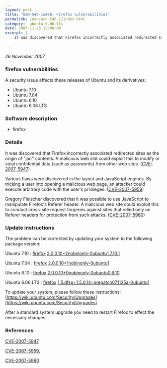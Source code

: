 ```yaml
---
layout: post
title: "USN-546-1&#58; Firefox vulnerabilities"
permalink: /usn/usn-546-1/index.html
category:  ubuntu-6.06-lts
date: 2007-11-26 12:00:00
excerpt: |
    It was discovered that Firefox incorrectly associated redirected sites as the origin of &quot;jar:&quot; contents. A malicious web site could exploit this to modify or steal confidential data (such as passwords) from other web sites. ([CVE-2007-5947](http://people.ubuntu.com/~ubuntu-security/cve/CVE-2007-5947))
    
--- 
```

 
 

*26 November 2007*

### firefox vulnerabilities

A security issue affects these releases of Ubuntu and its derivatives:

* Ubuntu 7.10
* Ubuntu 7.04
* Ubuntu 6.10
* Ubuntu 6.06 LTS

### Software description

* firefox 

### Details

It was discovered that Firefox incorrectly associated redirected sites as the origin of &quot;jar:&quot; contents. A malicious web site could exploit this to modify or steal confidential data (such as passwords) from other web sites. ([CVE-2007-5947](http://people.ubuntu.com/~ubuntu-security/cve/CVE-2007-5947))

Various flaws were discovered in the layout and JavaScript engines. By tricking a user into opening a malicious web page, an attacker could execute arbitrary code with the user&#39;s privileges. ([CVE-2007-5959](http://people.ubuntu.com/~ubuntu-security/cve/CVE-2007-5959))

Gregory Fleischer discovered that it was possible to use JavaScript to manipulate Firefox&#39;s Referer header. A malicious web site could exploit this to conduct cross-site request forgeries against sites that relied only on Referer headers for protection from such attacks. ([CVE-2007-5960](http://people.ubuntu.com/~ubuntu-security/cve/CVE-2007-5960)) 

### Update instructions

The problem can be corrected by updating your system to the following package version:

Ubuntu 7.10
 : [firefox](https://launchpad.net/ubuntu/+source/firefox) <span> [2.0.0.10+2nobinonly-0ubuntu1.7.10.1](https://launchpad.net/ubuntu/+source/firefox/2.0.0.10+2nobinonly-0ubuntu1.7.10.1) </span> 

Ubuntu 7.04
 : [firefox](https://launchpad.net/ubuntu/+source/firefox) <span> [2.0.0.10+1nobinonly-0ubuntu1](https://launchpad.net/ubuntu/+source/firefox/2.0.0.10+1nobinonly-0ubuntu1) </span> 

Ubuntu 6.10
 : [firefox](https://launchpad.net/ubuntu/+source/firefox) <span> [2.0.0.10+0nobinonly-0ubuntu0.6.10](https://launchpad.net/ubuntu/+source/firefox/2.0.0.10+0nobinonly-0ubuntu0.6.10) </span> 

Ubuntu 6.06 LTS
 : [firefox](https://launchpad.net/ubuntu/+source/firefox) <span> [1.5.dfsg+1.5.0.14~prepatch071125a-0ubuntu1](https://launchpad.net/ubuntu/+source/firefox/1.5.dfsg+1.5.0.14~prepatch071125a-0ubuntu1) </span> 

To update your system, please follow these instructions: [https://wiki.ubuntu.com/Security/Upgrades](https://wiki.ubuntu.com/Security/Upgrades).

After a standard system upgrade you need to restart Firefox to effect the necessary changes. 

### References

 
 [CVE-2007-5947](http://people.ubuntu.com/~ubuntu-security/cve/CVE-2007-5947), 

 [CVE-2007-5959](http://people.ubuntu.com/~ubuntu-security/cve/CVE-2007-5959), 

 [CVE-2007-5960](http://people.ubuntu.com/~ubuntu-security/cve/CVE-2007-5960)
 

